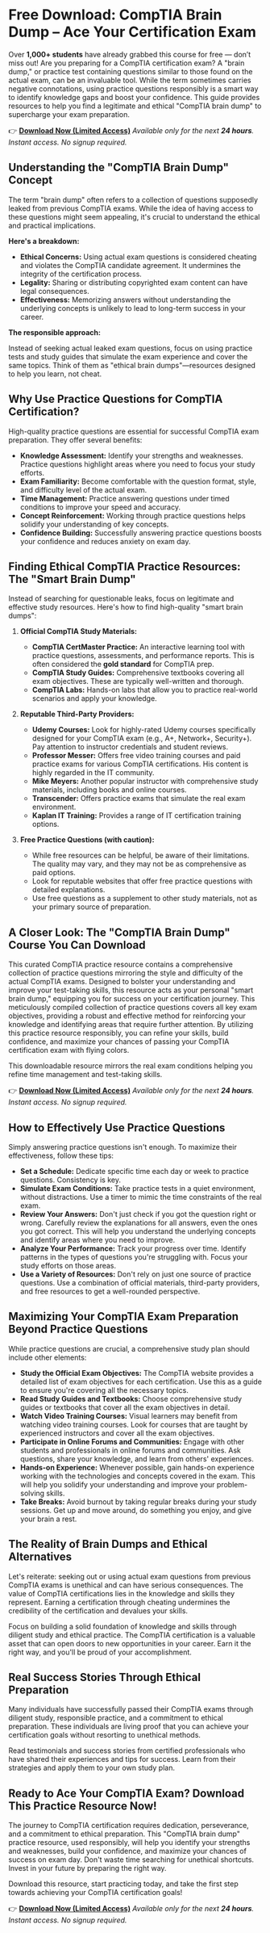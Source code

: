 # Free Download: CompTIA Brain Dump – Ace Your Certification Exam

Over **1,000+ students** have already grabbed this course for free — don’t miss out! Are you preparing for a CompTIA certification exam? A "brain dump," or practice test containing questions similar to those found on the actual exam, can be an invaluable tool. While the term sometimes carries negative connotations, using practice questions responsibly is a smart way to identify knowledge gaps and boost your confidence. This guide provides resources to help you find a legitimate and ethical "CompTIA brain dump" to supercharge your exam preparation.

👉 [**Download Now (Limited Access)**](https://udemywork.com/comptia-brain-dump)
_Available only for the next **24 hours**. Instant access. No signup required._

## Understanding the "CompTIA Brain Dump" Concept

The term "brain dump" often refers to a collection of questions supposedly leaked from previous CompTIA exams. While the idea of having access to these questions might seem appealing, it's crucial to understand the ethical and practical implications.

**Here's a breakdown:**

*   **Ethical Concerns:** Using actual exam questions is considered cheating and violates the CompTIA candidate agreement. It undermines the integrity of the certification process.
*   **Legality:** Sharing or distributing copyrighted exam content can have legal consequences.
*   **Effectiveness:** Memorizing answers without understanding the underlying concepts is unlikely to lead to long-term success in your career.

**The responsible approach:**

Instead of seeking actual leaked exam questions, focus on using practice tests and study guides that simulate the exam experience and cover the same topics. Think of them as "ethical brain dumps"—resources designed to help you learn, not cheat.

## Why Use Practice Questions for CompTIA Certification?

High-quality practice questions are essential for successful CompTIA exam preparation. They offer several benefits:

*   **Knowledge Assessment:** Identify your strengths and weaknesses. Practice questions highlight areas where you need to focus your study efforts.
*   **Exam Familiarity:** Become comfortable with the question format, style, and difficulty level of the actual exam.
*   **Time Management:** Practice answering questions under timed conditions to improve your speed and accuracy.
*   **Concept Reinforcement:** Working through practice questions helps solidify your understanding of key concepts.
*   **Confidence Building:** Successfully answering practice questions boosts your confidence and reduces anxiety on exam day.

## Finding Ethical CompTIA Practice Resources: The "Smart Brain Dump"

Instead of searching for questionable leaks, focus on legitimate and effective study resources. Here's how to find high-quality "smart brain dumps":

1.  **Official CompTIA Study Materials:**

    *   **CompTIA CertMaster Practice:** An interactive learning tool with practice questions, assessments, and performance reports. This is often considered the **gold standard** for CompTIA prep.
    *   **CompTIA Study Guides:** Comprehensive textbooks covering all exam objectives. These are typically well-written and thorough.
    *   **CompTIA Labs:** Hands-on labs that allow you to practice real-world scenarios and apply your knowledge.

2.  **Reputable Third-Party Providers:**

    *   **Udemy Courses:** Look for highly-rated Udemy courses specifically designed for your CompTIA exam (e.g., A+, Network+, Security+). Pay attention to instructor credentials and student reviews.
    *   **Professor Messer:** Offers free video training courses and paid practice exams for various CompTIA certifications. His content is highly regarded in the IT community.
    *   **Mike Meyers:** Another popular instructor with comprehensive study materials, including books and online courses.
    *   **Transcender:** Offers practice exams that simulate the real exam environment.
    *   **Kaplan IT Training:** Provides a range of IT certification training options.

3.  **Free Practice Questions (with caution):**

    *   While free resources can be helpful, be aware of their limitations. The quality may vary, and they may not be as comprehensive as paid options.
    *   Look for reputable websites that offer free practice questions with detailed explanations.
    *   Use free questions as a supplement to other study materials, not as your primary source of preparation.

## A Closer Look: The "CompTIA Brain Dump" Course You Can Download

This curated CompTIA practice resource contains a comprehensive collection of practice questions mirroring the style and difficulty of the actual CompTIA exams. Designed to bolster your understanding and improve your test-taking skills, this resource acts as your personal "smart brain dump," equipping you for success on your certification journey. This meticulously compiled collection of practice questions covers all key exam objectives, providing a robust and effective method for reinforcing your knowledge and identifying areas that require further attention. By utilizing this practice resource responsibly, you can refine your skills, build confidence, and maximize your chances of passing your CompTIA certification exam with flying colors.

This downloadable resource mirrors the real exam conditions helping you refine time management and test-taking skills.

👉 [**Download Now (Limited Access)**](https://udemywork.com/comptia-brain-dump)
_Available only for the next **24 hours**. Instant access. No signup required._

## How to Effectively Use Practice Questions

Simply answering practice questions isn't enough. To maximize their effectiveness, follow these tips:

*   **Set a Schedule:** Dedicate specific time each day or week to practice questions. Consistency is key.
*   **Simulate Exam Conditions:** Take practice tests in a quiet environment, without distractions. Use a timer to mimic the time constraints of the real exam.
*   **Review Your Answers:** Don't just check if you got the question right or wrong. Carefully review the explanations for all answers, even the ones you got correct. This will help you understand the underlying concepts and identify areas where you need to improve.
*   **Analyze Your Performance:** Track your progress over time. Identify patterns in the types of questions you're struggling with. Focus your study efforts on those areas.
*   **Use a Variety of Resources:** Don't rely on just one source of practice questions. Use a combination of official materials, third-party providers, and free resources to get a well-rounded perspective.

## Maximizing Your CompTIA Exam Preparation Beyond Practice Questions

While practice questions are crucial, a comprehensive study plan should include other elements:

*   **Study the Official Exam Objectives:** The CompTIA website provides a detailed list of exam objectives for each certification. Use this as a guide to ensure you're covering all the necessary topics.
*   **Read Study Guides and Textbooks:** Choose comprehensive study guides or textbooks that cover all the exam objectives in detail.
*   **Watch Video Training Courses:** Visual learners may benefit from watching video training courses. Look for courses that are taught by experienced instructors and cover all the exam objectives.
*   **Participate in Online Forums and Communities:** Engage with other students and professionals in online forums and communities. Ask questions, share your knowledge, and learn from others' experiences.
*   **Hands-on Experience:** Whenever possible, gain hands-on experience working with the technologies and concepts covered in the exam. This will help you solidify your understanding and improve your problem-solving skills.
*   **Take Breaks:** Avoid burnout by taking regular breaks during your study sessions. Get up and move around, do something you enjoy, and give your brain a rest.

## The Reality of Brain Dumps and Ethical Alternatives

Let's reiterate: seeking out or using actual exam questions from previous CompTIA exams is unethical and can have serious consequences. The value of CompTIA certifications lies in the knowledge and skills they represent. Earning a certification through cheating undermines the credibility of the certification and devalues your skills.

Focus on building a solid foundation of knowledge and skills through diligent study and ethical practice. The CompTIA certification is a valuable asset that can open doors to new opportunities in your career. Earn it the right way, and you'll be proud of your accomplishment.

## Real Success Stories Through Ethical Preparation

Many individuals have successfully passed their CompTIA exams through diligent study, responsible practice, and a commitment to ethical preparation. These individuals are living proof that you can achieve your certification goals without resorting to unethical methods.

Read testimonials and success stories from certified professionals who have shared their experiences and tips for success. Learn from their strategies and apply them to your own study plan.

## Ready to Ace Your CompTIA Exam? Download This Practice Resource Now!

The journey to CompTIA certification requires dedication, perseverance, and a commitment to ethical preparation. This "CompTIA brain dump" practice resource, used responsibly, will help you identify your strengths and weaknesses, build your confidence, and maximize your chances of success on exam day. Don't waste time searching for unethical shortcuts. Invest in your future by preparing the right way.

Download this resource, start practicing today, and take the first step towards achieving your CompTIA certification goals!

👉 [**Download Now (Limited Access)**](https://udemywork.com/comptia-brain-dump)
_Available only for the next **24 hours**. Instant access. No signup required._
